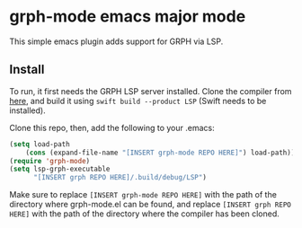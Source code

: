 # grph-mode emacs major mode

This simple emacs plugin adds support for GRPH via LSP.

## Install

To run, it first needs the GRPH LSP server installed. Clone the compiler from [here](https://github.com/grph-lang/grph), and build it using `swift build --product LSP` (Swift needs to be installed).

Clone this repo, then, add the following to your .emacs:

```lisp
(setq load-path
    (cons (expand-file-name "[INSERT grph-mode REPO HERE]") load-path))
(require 'grph-mode)
(setq lsp-grph-executable
      "[INSERT grph REPO HERE]/.build/debug/LSP")
```

Make sure to replace `[INSERT grph-mode REPO HERE]` with the path of the directory where grph-mode.el can be found, and replace `[INSERT grph REPO HERE]` with the path of the directory where the compiler has been cloned.

